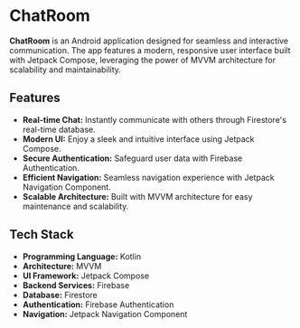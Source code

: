 # ChatRoom

**ChatRoom** is an Android application designed for seamless and interactive communication. The app features a modern, responsive user interface built with Jetpack Compose, leveraging the power of MVVM architecture for scalability and maintainability.

## Features

- **Real-time Chat:** Instantly communicate with others through Firestore's real-time database.
- **Modern UI:** Enjoy a sleek and intuitive interface using Jetpack Compose.
- **Secure Authentication:** Safeguard user data with Firebase Authentication.
- **Efficient Navigation:** Seamless navigation experience with Jetpack Navigation Component.
- **Scalable Architecture:** Built with MVVM architecture for easy maintenance and scalability.

## Tech Stack

- **Programming Language:** Kotlin
- **Architecture:** MVVM
- **UI Framework:** Jetpack Compose
- **Backend Services:** Firebase
- **Database:** Firestore
- **Authentication:** Firebase Authentication
- **Navigation:** Jetpack Navigation Component
